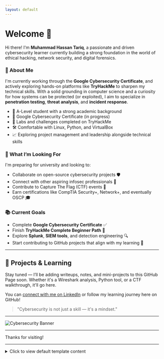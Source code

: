 ```yaml
---
layout: default
---
```


# Welcome 👋

Hi there! I'm **Muhammad Hassan Tariq**, a passionate and driven cybersecurity learner currently building a strong foundation in the world of ethical hacking, network security, and digital forensics.

### 🚀 About Me
I'm currently working through the **Google Cybersecurity Certificate**, and actively exploring hands-on platforms like **TryHackMe** to sharpen my technical skills. With a solid grounding in computer science and a curiosity for how systems can be protected (or exploited), I aim to specialize in **penetration testing**, **threat analysis**, and **incident response**.

- 🧠 A-Level student with a strong academic background
- 🔐 Google Cybersecurity Certificate (in progress)
- 🧪 Labs and challenges completed on TryHackMe
- 🛠️ Comfortable with Linux, Python, and VirtualBox
- 📈 Exploring project management and leadership alongside technical skills

### 💼 What I’m Looking For
I'm preparing for university and looking to:

- Collaborate on open-source cybersecurity projects 🛡️
- Connect with other aspiring infosec professionals 🤝
- Contribute to Capture The Flag (CTF) events 🎯
- Earn certifications like CompTIA Security+, Network+, and eventually OSCP 🎓

### 📚 Current Goals
- Complete **Google Cybersecurity Certificate** ✅
- Finish **TryHackMe Complete Beginner Path** 🧩
- Explore **Splunk**, **SIEM tools**, and detection engineering 🔍
- Start contributing to GitHub projects that align with my learning 📂

---

## 📌 Projects & Learning
Stay tuned — I’ll be adding writeups, notes, and mini-projects to this GitHub Page soon. Whether it's a Wireshark analysis, Python tool, or a CTF walkthrough, it'll go here.

You can [connect with me on LinkedIn](https://www.linkedin.com/in/muhammad-hassan-tariq-33b8242b1/) or follow my learning journey here on GitHub!

> "Cybersecurity is not just a skill — it's a mindset."

---

![Cybersecurity Banner](https://img.freepik.com/free-vector/cyber-security-concept_23-2148532223.jpg)

---

Thanks for visiting!

---

<!-- Old Template Below (for reference or reuse) -->

<details>
<summary>Click to view default template content</summary>

Text can be **bold**, _italic_, or ~~strikethrough~~.

[Link to another page](./another-page.html).

```js
// Javascript code sample
var fun = function lang(l) {
  dateformat.i18n = require('./lang/' + l)
  return true;
}
```

```ruby
# Ruby code sample
GitHubPages::Dependencies.gems.each do |gem, version|
  s.add_dependency(gem, "= #{version}")
end
```

</details>
